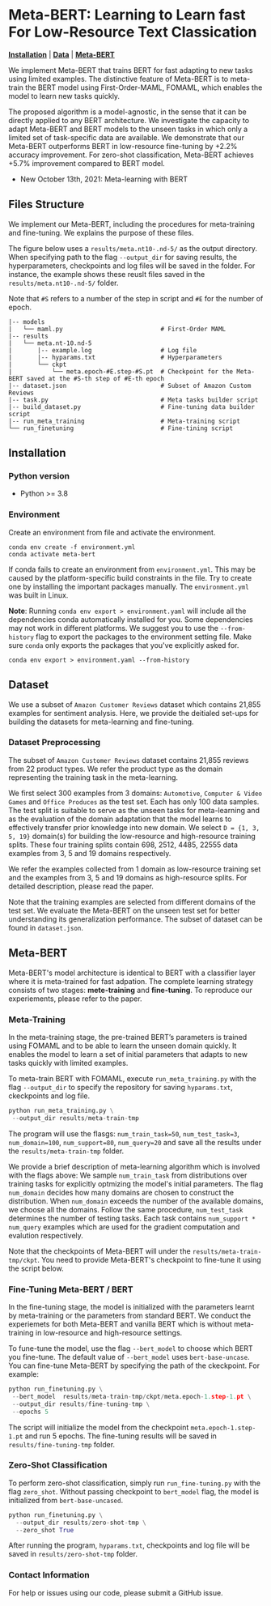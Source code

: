 # Meta-BERT: Learning to Learn fast For Low-Resource Text Classication

[**Installation**](#installation) | [**Data**](#dataset) | [**Meta-BERT**](#meta-bert)

We implement Meta-BERT that trains BERT for fast adapting to new tasks using limited examples. The distinctive feature of Meta-BERT is to meta-train the BERT model using First-Order-MAML, FOMAML, which enables the model to learn new tasks quickly. 

The proposed algorithm is a model-agnostic, in the sense that it can be directly applied to any BERT architecture. We investigate the capacity to adapt Meta-BERT and BERT models to the unseen tasks in which only a limited set of task-specific data are available. We demonstrate that our Meta-BERT outperforms BERT in low-resource fine-tuning by +2.2% accuracy improvement. For zero-shot classification, Meta-BERT achieves +5.7% improvement compared to BERT model. 

* New October 13th, 2021: Meta-learning with BERT

## Files Structure

We implement our Meta-BERT, including the procedures for meta-training and fine-tuning. We explains the purpose of these files.

The figure below uses a `results/meta.nt10-.nd-5/` as the output directory. When specifying path to the flag `--output_dir` for saving results, the hyperparameters, checkpoints and log files will be saved in the folder. For instance, the example shows these reuslt files saved in the `results/meta.nt10-.nd-5/` folder.

Note that `#S` refers to a number of the step in script and `#E` for the number of epoch.

```
|-- models
|   └── maml.py                           # First-Order MAML
|-- results
|   └── meta.nt-10.nd-5
|       |-- example.log                   # Log file 
|       |-- hyparams.txt                  # Hyperparameters
|       └── ckpt
|           └── meta.epoch-#E.step-#S.pt  # Checkpoint for the Meta-BERT saved at the #S-th step of #E-th epoch
|-- dataset.json                          # Subset of Amazon Custom Reviews
|-- task.py                               # Meta tasks builder script
|-- build_dataset.py                      # Fine-tuning data builder script
|-- run_meta_training                     # Meta-training script
└── run_finetuning                        # Fine-tining script
```


## Installation

### Python version

* Python >= 3.8

### Environment

Create an environment from file and activate the environment.

```
conda env create -f environment.yml
conda activate meta-bert
```

If conda fails to create an environment from `environment.yml`. This may be caused by the platform-specific build constraints in the file. Try to create one by installing the important packages manually. The `environment.yml` was built in Linux.

**Note**: Running `conda env export > environment.yaml` will include all the 
dependencies conda automatically installed for you. Some dependencies may not work in different platforms.
We suggest you to use the `--from-history` flag to export the packages to the environment setting file.
Make sure `conda` only exports the packages that you've explicitly asked for.

```
conda env export > environment.yaml --from-history
```

## Dataset

We use a subset of `Amazon Customer Reviews` dataset which contains 21,855 examples for sentiment analysis. Here, we provide the deitialed set-ups for building the datasets for meta-learning and fine-tuning.

### Dataset Preprocessing

The subset of `Amazon Customer Reviews` dataset contains 21,855 reviews from 22 product types. We refer the product type as the domain representing the training task in the meta-learning.

We first select 300 examples from 3 domains: `Automotive`, `Computer & Video Games` and `Office Produces` as the test set. Each has only 100 data samples. The test split is suitable to serve as the unseen tasks for meta-learning and as the evaluation of the domain adaptation that the model learns to effectively transfer prior knowledge into new domain. We select `D = {1, 3, 5, 19}` domain(s) for building the low-resource and high-resource training splits. These four training splits contain 698, 2512, 4485, 22555 data examples from 3, 5 and 19 domains respectively. 

We refer the examples collected from 1 domain as low-resource training set and the examples from 3, 5 and 19 domains as high-resource splits. For detailed description, please read the paper.

Note that the training examples are selected from different domains of the test set. We evaluate the Meta-BERT on the unseen test set for better understanding its generalization performance. The subset of dataset can be found in `dataset.json`.

<!--We select the examples by choosing the domain with minimum examples. For example, the low- resource training split uses the data points from 1 domain, Cell phones & Services, which has 698 reviews. Following the criteria, the three high-resource splits contain 2512, 4485, 21555 data examples from 3, 5 and 19 domains respectively.
-->

## Meta-BERT

Meta-BERT's model architecture is identical to BERT with a classifier layer where it is meta-trained for fast adpation. The complete learning strategy consists of two stages: **mete-training** and **fine-tuning**. To reproduce our experiements, please refer to the paper.

### Meta-Training

In the meta-training stage, the pre-trained BERT’s parameters is trained using FOMAML and to be able to learn the unseen domain quickly. It enables the model to learn a set of initial parameters that adapts to new tasks quickly with limited examples. 

To meta-train BERT with FOMAML, execute `run_meta_training.py` with the flag `--output_dir` to specify the repository for saving `hyparams.txt`,  ckeckpoints and log file.

```python
python run_meta_training.py \
 --output_dir results/meta-train-tmp
```

The program will use the flasgs:
`num_train_task=50`, `num_test_task=3`, `num_domain=100`, `num_support=80`, `num_query=20` and save all the results under the `results/meta-train-tmp` folder.

We provide a brief description of meta-learning algorithm which is involved with the flags above: We sample `num_train_task` from distributions over training tasks for explicitly optmizing the model's initial parameters. The flag `num_domain` decides how many domains are chosen to construct the distribution. When `num_domain` exceeds the number of the available domains, we choose all the domains. Follow the same procedure, `num_test_task` determines the number of testing tasks. Each task contains `num_support * num_query` examples which are used for the gradient computation and evalution respectively.

Note that the checkpoints of Meta-BERT will under the `results/meta-train-tmp/ckpt`. You need to provide Meta-BERT's checkpoint to fine-tune it using the script below.


### Fine-Tuning Meta-BERT / BERT

In the fine-tuning stage, the model is initialized with the parameters learnt by meta-training or the parameters from standard BERT. We conduct the experiemets for both Meta-BERT and vanilla BERT which is without meta-training in low-resource and high-resource settings. 

To fune-tune the model, use the flag `--bert_model` to choose which BERT you fine-tune. The default value of `--bert_model` uses `bert-base-uncase`. You can fine-tune Meta-BERT by specifying the path of the ckeckpoint. For example:

```python
python run_finetuning.py \
 --bert_model  results/meta-train-tmp/ckpt/meta.epoch-1.step-1.pt \
 --output_dir results/fine-tuning-tmp \
 --epochs 5
```

The script will initialize the model from the checkpoint `meta.epoch-1.step-1.pt` and run 5 epochs. The fine-tuning results will be saved in `results/fine-tuning-tmp` folder. 

### Zero-Shot Classification

To perform zero-shot classification, simply run `run_fine-tuning.py` with the flag `zero_shot`. Without passing checkpoint to `bert_model` flag, the model is initialized from `bert-base-uncased`.   

```python
python run_finetuning.py \
  --output_dir results/zero-shot-tmp \
  --zero_shot True
```

After running the program, `hyparams.txt`, checkpoints and log file will be saved in `results/zero-shot-tmp` folder. 

### Contact Information

For help or issues using our code, please submit a GitHub issue.




